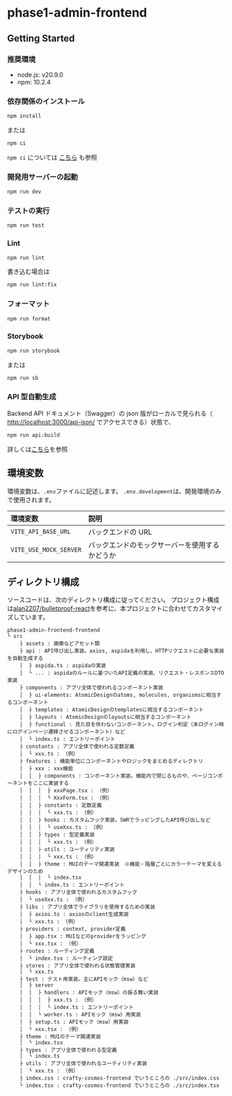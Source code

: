 # phase1-admin-frontend

## Getting Started

### 推奨環境

- node.js: v20.9.0
- npm: 10.2.4

### 依存関係のインストール

```bash
npm install
```

または

```bash
npm ci
```

`npm ci` については [こちら](https://qiita.com/mstssk/items/8759c71f328cab802670) も参照

### 開発用サーバーの起動

```bash
npm run dev
```

### テストの実行

```bash
npm run test
```

### Lint

```bash
npm run lint
```

書き込む場合は

```bash
npm run lint:fix
```

### フォーマット

```bash
npm run format
```

### Storybook

```bash
npm run storybook
```

または

```bash
npm run sb
```

### API 型自動生成

Backend API ドキュメント（Swagger）の json 版がローカルで見られる（ <http://localhost:3000/api-json/> でアクセスできる）状態で、

```bash
npm run api:build
```

詳しくは[こちら](https://www.notion.so/openapi2aspida-405aae316cc24f90b14791ead8af3789)を参照

## 環境変数

環境変数は、`.env`ファイルに記述します。
`.env.development`は、開発環境のみで使用されます。

| 環境変数               | 説明                                           |
| :--------------------- | :--------------------------------------------- |
| `VITE_API_BASE_URL`    | バックエンドの URL                             |
| `VITE_USE_MOCK_SERVER` | バックエンドのモックサーバーを使用するかどうか |

## ディレクトリ構成

ソースコードは、次のディレクトリ構成に従ってください。
プロジェクト構成は[alan2207/bulletproof-react](https://github.com/alan2207/bulletproof-react)を参考に、本プロジェクトに合わせてカスタマイズしています。

```text
phase1-admin-frontend-frontend
└ src
    ├ assets : 画像などアセット類
    ├ api : API呼び出し実装。axios, aspidaを利用し、HTTPリクエストに必要な実装を自動生成する
    │  ├ aspida.ts : aspidaの実装
    │  └ ... : aspidaのルールに基づいたAPI定義の実装、リクエスト・レスポンスDTO実装
    ├ components : アプリ全体で使われるコンポーネント実装
    │  ├ ui-elements: AtomicDesignのatoms, molecules, organismsに相当するコンポーネント
    │  ├ templates : AtomicDesignのtemplatesに相当するコンポーネント
    │  ├ layouts : AtomicDesignのlayoutsに相当するコンポーネント
    │  ├ functional : 見た目を伴わないコンポーネント。ログイン判定（未ログイン時にログインページ遷移させるコンポーネント）など
    │  └ index.ts : エントリーポイント
    ├ constants : アプリ全体で使われる定数定義
    │  └ xxx.ts : （例）
    ├ features : 機能単位にコンポーネントやロジックをまとめるディレクトリ
    │  ├ xxx : xxx機能
    │  │  ├ components : コンポーネント実装。機能内で閉じるものや、ページコンポーネントをここに実装する
    │  │  │  ├ xxxPage.tsx : （例）
    │  │  │  └ XxxForm.tsx : （例）
    │  │  ├ constants : 定数定義
    │  │  │  └ xxx.ts : （例）
    │  │  ├ hooks : カスタムフック実装。SWRでラッピングしたAPI呼び出しなど
    │  │  │  └ useXxx.ts : （例）
    │  │  ├ types : 型定義実装
    │  │  │  └ xxx.ts : （例）
    │  │  ├ utils : ユーティリティ実装
    │  │  │  └ xxx.ts : （例）
    │  │  ├ theme : MUIのテーマ関連実装　※機能・階層ごとにカラーテーマを変えるデザインのため
    │  │  │  └ index.tsx
    │  │  └ index.ts : エントリーポイント
    ├ hooks : アプリ全体で使われるカスタムフック
    │  └ useXxx.ts : （例）
    ├ libs : アプリ全体でライブラリを使用するための実装
    │  ├ axios.ts : axiosのclient生成実装
    │  └ xxx.ts : （例）
    ├ providers : context, provider定義
    │  ├ app.tsx : MUIなどのproviderをラッピング
    │  └ xxx.tsx : （例）
    ├ routes : ルーティング定義
    │  └ index.tsx : ルーティング設定
    ├ stores : アプリ全体で使われる状態管理実装
    │  └ xxx.ts
    ├ test : テスト用実装。主にAPIモック（msw）など
    │  ├ server
    │  │  ├ handlers : APIモック（msw）の振る舞い実装
    │  │  │  ├ xxx.ts : （例）
    │  │  │  └ index.ts : エントリーポイント
    │  │  └ worker.ts : APIモック（msw）用実装
    │  ├ setup.ts : APIモック（msw）用実装
    │  └ xxx.tsx : （例）
    ├ theme : MUIのテーマ関連実装
    │  └ index.tsx
    ├ types : アプリ全体で使われる型定義
    │  └ index.ts
    ├ utils : アプリ全体で使われるユーティリティ実装
    │  └ xxx.ts : （例）
    ├ index.css : crafty-cosmos-frontend でいうところの ./src/index.css
    └ index.tsx : crafty-cosmos-frontend でいうところの ./src/index.tsx
```

